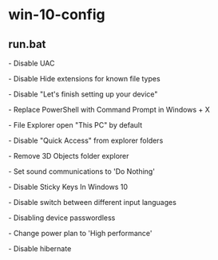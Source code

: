 # win-10-config

<h2>run.bat</h2>
<p>- Disable UAC</p>
<p>- Disable Hide extensions for known file types</p>
<p>- Disable "Let's finish setting up your device"</p>
<p>- Replace PowerShell with Command Prompt in Windows + X</p>
<p>- File Explorer open "This PC" by default</p>
<p>- Disable "Quick Access" from explorer folders</p>
<p>- Remove 3D Objects folder explorer</p>
<p>- Set sound communications to 'Do Nothing'</p>
<p>- Disable Sticky Keys In Windows 10</p>
<p>- Disable switch between different input languages</p>
<p>- Disabling device passwordless</p>
<p>- Change power plan to 'High performance'</p>
<p>- Disable hibernate</p>
